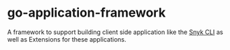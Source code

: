 # go-application-framework

A framework to support building client side application like the [Snyk CLI](https://github.com/snyk/cli) as well as Extensions for these applications.
